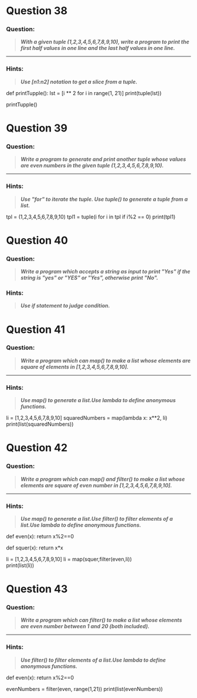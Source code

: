 # Question 38

### **Question:**

>***With a given tuple (1,2,3,4,5,6,7,8,9,10), write a program to print the first half values in one line and the last half values in one line.***

----------------------

### Hints:
>***Use [n1:n2] notation to get a slice from a tuple.***




def printTupple():
    lst = [i ** 2 for i in range(1, 21)]
    print(tuple(lst))

printTupple()

# Question 39

### **Question:**

>***Write a program to generate and print another tuple whose values are even numbers in the given tuple (1,2,3,4,5,6,7,8,9,10).***

----------------------

### Hints:
>***Use "for" to iterate the tuple. Use tuple() to generate a tuple from a list.***



tpl = (1,2,3,4,5,6,7,8,9,10)
tpl1 = tuple(i for i in tpl if i%2 == 0)
print(tpl1)


# Question 40

### **Question:**

>***Write a program which accepts a string as input to print "Yes" if the string is "yes" or "YES" or "Yes", otherwise print "No".***







### Hints: 
>***Use if statement to judge condition.***





# Question 41

### **Question:**

>***Write a program which can map() to make a list whose elements are square of elements in [1,2,3,4,5,6,7,8,9,10].***

----------------------

### Hints: 
>***Use map() to generate a list.Use lambda to define anonymous functions.***

li = [1,2,3,4,5,6,7,8,9,10]
squaredNumbers = map(lambda x: x**2, li) 
print(list(squaredNumbers))   


# Question 42

### **Question:**

>***Write a program which can map() and filter() to make a list whose elements are square of even number in [1,2,3,4,5,6,7,8,9,10].***

----------------------
### Hints: 
>***Use map() to generate a list.Use filter() to filter elements of a list.Use lambda to define anonymous functions.***


def even(x):
    return x%2==0

def squer(x):
    return x*x

li = [1,2,3,4,5,6,7,8,9,10]
li = map(squer,filter(even,li))  
print(list(li))




# Question 43

### **Question:**

>***Write a program which can filter() to make a list whose elements are even number between 1 and 20 (both included).***

----------------------
### Hints: 
>***Use filter() to filter elements of a list.Use lambda to define anonymous functions.***



def even(x):
    return x%2==0

evenNumbers = filter(even, range(1,21))
print(list(evenNumbers))


